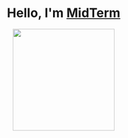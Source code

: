 <h1 align="center">Hello, I'm <a href="https://midterm.cc/" target="_blank" rel="noreferrer">MidTerm</a></h1>

<div align="center"> <img height="230px" src="https://github-readme-stats.vercel.app/api?username=MidTerm-CN&show_icons=true" /> </div>

